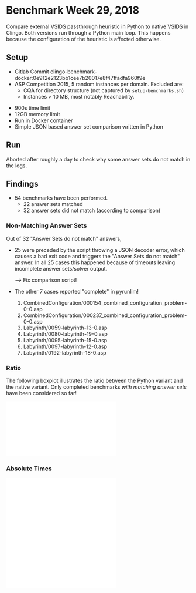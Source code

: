 # Benchmark Week 29, 2018

Compare external VSIDS passthrough heuristic in Python to native VSIDS in
Clingo. Both versions run through a Python main loop. This happens because the
configuration of the heuristic is affected otherwise.

## Setup

+ Gitlab Commit clingo-benchmark-docker:0e912e2123bb1cee7b20017e8f47ffadfa960f9e
+ ASP Competition 2015, 5 random instances per domain. Excluded are:
    * CQA for directory structure (not captured by `setup-benchmarks.sh`)
    * Instances > 10 MB, most notably Reachability.
* 900s time limit
* 12GB memory limit
* Run in Docker container
* Simple JSON based answer set comparison written in Python

## Run

Aborted after roughly a day to check why some answer sets do not match in the logs.

## Findings

* 54 benchmarks have been performed.
    * 22 answer sets matched
    * 32 answer sets did not match (according to comparison)

### Non-Matching Answer Sets

Out of 32 "Answer Sets do not match" answers,

* 25 were preceded by the script throwing a JSON decoder error, which causes
  a bad exit code and triggers the "Answer Sets do not match" answer. In all 25
  cases this happened because of timeouts leaving incomplete answer sets/solver
  output.

  --> Fix comparison script!

* The other 7 cases reported "complete" in pyrunlim!

    1. CombinedConfiguration/000154_combined_configuration_problem-0-0.asp 
    2. CombinedConfiguration/000237_combined_configuration_problem-0-0.asp 
    3. Labyrinth/0059-labyrinth-13-0.asp
    4. Labyrinth/0080-labyrinth-19-0.asp
    5. Labyrinth/0095-labyrinth-15-0.asp
    6. Labyrinth/0097-labyrinth-12-0.asp
    7. Labyrinth/0192-labyrinth-18-0.asp

### Ratio

The following boxplot illustrates the ratio between the Python variant and the
native variant. Only completed benchmarks *with matching answer sets* have been
considered so far!

![Boxplot](img/20180718-ratio.pdf)

### Absolute Times

![Finished](img/20180718-absolute.pdf)
![Non-Matching](img/20180718-nonmatch.pdf)
